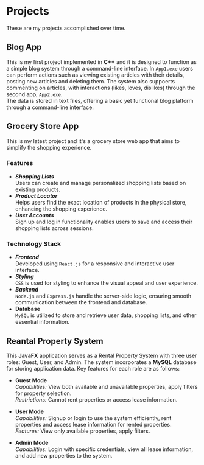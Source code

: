 # Projects

These are my projects accomplished over time.
##
##


## Blog App
  This is my first project implemented in **C++** and it is designed to function as a simple blog system through a command-line interface. In `App1.exe` users can perform actions such as viewing existing articles with their details, posting new articles and deleting them. The system also suppoerts commenting on articles, with interactions (likes, loves, dislikes) through the second app, `App2.exe`.\
  The data is stored in text files, offering a basic yet functional blog platform through a command-line interface.
##
##
## Grocery Store App

This is my latest project and it's a grocery store web app that aims to simplify the shopping experience.
### Features
* _**Shopping Lists**_\
   Users can create and manage personalized shopping lists based on existing products.
* _**Product Locator**_\
   Helps users find the exact location of products in the physical store, enhancing the 	shopping experience.
* _**User Accounts**_\
   Sign up and log in functionality enables users to save and access their shopping lists	across sessions.
### Technology Stack
* _**Frontend**_\
   Developed using `React.js` for a responsive and interactive user interface.
* _**Styling**_\
   `CSS` is used for styling to enhance the visual appeal and user experience.
* _**Backend**_\
   `Node.js` and `Express.js` handle the server-side logic, ensuring smooth communication between the frontend and database.
* **Database**\
   `MySQL` is utilized to store and retrieve user data, shopping lists, and other essential 		information.

##
##
## Reantal Property System
  This **JavaFX** application serves as a Rental Property System with three user roles: Guest, User, and Admin. The system incorporates a **MySQL** database for storing application data. Key features for each role are as follows:
  * **Guest Mode**\
_Capabilities:_  View both available and unavailable properties, apply filters for property selection.\
_Restrictions:_ Cannot rent properties or access lease information.
  * **User Mode**\
    _Capabilities:_ Signup or login to use the system efficiently, rent properties and access lease information for rented properties.\
    _Features:_ View only available properties, apply filters.

  * **Admin Mode**\
  _Capabilities:_ Login with specific credentials, view all lease information, and add new properties to the system.
##
##
